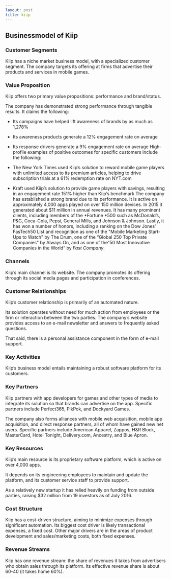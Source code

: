 ```yaml
---
layout: post
title: kiip
---
```


Businessmodel of Kiip
----------------------

### Customer Segments

Kiip has a niche market business model, with a specialized customer segment. The company targets its offering at firms that advertise their products and services in mobile games.

### Value Proposition

Kiip offers two primary value propositions: performance and brand/status.

The company has demonstrated strong performance through tangible results. It claims the following:

 * Its campaigns have helped lift awareness of brands by as much as 1,278%
* Its awareness products generate a 12% engagement rate on average
* Its response drivers generate a 9% engagement rate on average
 High-profile examples of positive outcomes for specific customers include the following:

 * The New York Times used Kiip’s solution to reward mobile game players with unlimited access to its premium articles, helping to drive subscription trials at a 61% redemption rate on NYT.com
* Kraft used Kiip’s solution to provide game players with savings, resulting in an engagement rate 151% higher than Kiip’s benchmark
 The company has established a strong brand due to its performance. It is active on approximately 4,000 apps played on over 150 million devices. In 2015 it generated about $11 million in annual revenues. It has many prominent clients, including members of the *Fortune *500 such as McDonald’s, P&G, Coca-Cola, Pepsi, General Mills, and Johnson & Johnson. Lastly, it has won a number of honors, including a ranking on the Dow Jones‘ FasTech50 List and recognition as one of the "Mobile Marketing Start-Ups to Watch" by The Drum, one of the “Global 250 Top Private Companies" by Always On, and as one of the“50 Most Innovative Companies in the World“ by *Fast Company*.

### Channels

Kiip’s main channel is its website. The company promotes its offering through its social media pages and participation in conferences.

### Customer Relationships

Kiip’s customer relationship is primarily of an automated nature.

Its solution operates without need for much action from employees or the firm or interaction between the two parties. The company’s website provides access to an e-mail newsletter and answers to frequently asked questions.

That said, there is a personal assistance component in the form of e-mail support.

### Key Activities

Kiip’s business model entails maintaining a robust software platform for its customers.

### Key Partners

Kiip partners with app developers for games and other types of media to integrate its solution so that brands can advertise on the app. Specific partners include Perfect365, PikPok, and Dockyard Games.

The company also forms alliances with mobile web acquisition, mobile app acquisition, and direct response partners, all of whom have gained new net users. Specific partners include American Apparel, Zappos, H&R Block, MasterCard, Hotel Tonight, Delivery.com, Ancestry, and Blue Apron.

### Key Resources

Kiip’s main resource is its proprietary software platform, which is active on over 4,000 apps.

It depends on its engineering employees to maintain and update the platform, and its customer service staff to provide support.

As a relatively new startup it has relied heavily on funding from outside parties, raising $32 million from 19 investors as of July 2016.

### Cost Structure

Kiip has a cost-driven structure, aiming to minimize expenses through significant automation. Its biggest cost driver is likely transactional expenses, a fixed cost. Other major drivers are in the areas of product development and sales/marketing costs, both fixed expenses.

### Revenue Streams

Kiip has one revenue stream: the share of revenues it takes from advertisers who obtain sales through its platform. Its effective revenue share is about 60-40 (it takes home 60%).
